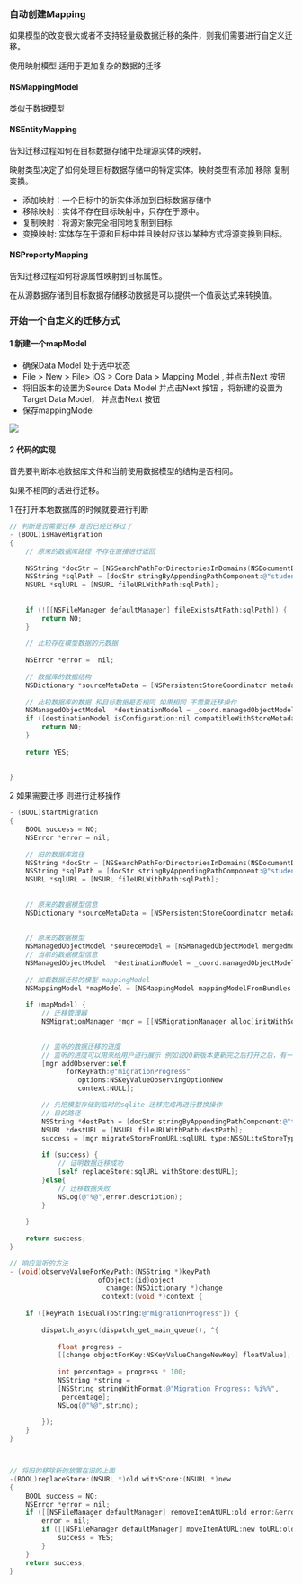 ### 自动创建Mapping 

如果模型的改变很大或者不支持轻量级数据迁移的条件，则我们需要进行自定义迁移。

使用映射模型 适用于更加复杂的数据的迁移

#### NSMappingModel

 类似于数据模型



#### NSEntityMapping

告知迁移过程如何在目标数据存储中处理源实体的映射。

映射类型决定了如何处理目标数据存储中的特定实体。映射类型有添加 移除 复制 变换。

* 添加映射：一个目标中的新实体添加到目标数据存储中
* 移除映射：实体不存在目标映射中，只存在于源中。
* 复制映射：将源对象完全相同地复制到目标
* 变换映射:   实体存在于源和目标中并且映射应该以某种方式将源变换到目标。

#### NSPropertyMapping 

告知迁移过程如何将源属性映射到目标属性。

在从源数据存储到目标数据存储移动数据是可以提供一个值表达式来转换值。



### 开始一个自定义的迁移方式

####  1 新建一个mapModel

* 确保Data Model 处于选中状态
* File > New > File> iOS > Core Data > Mapping Model , 并点击Next 按钮
* 将旧版本的设置为Source Data Model  并点击Next 按钮 ，将新建的设置为Target Data Model， 并点击Next 按钮
* 保存mappingModel

![](https://img01.sogoucdn.com/app/a/100520146/0FB28F4E9D50D02863C62392CF8CEC85)



#### 2   代码的实现

首先要判断本地数据库文件和当前使用数据模型的结构是否相同。

如果不相同的话进行迁移。

1 在打开本地数据库的时候就要进行判断

```objective-c
// 判断是否需要迁移 是否已经迁移过了
- (BOOL)isHaveMigration
{
    // 原来的数据库路径 不存在直接进行返回
    
    NSString *docStr = [NSSearchPathForDirectoriesInDomains(NSDocumentDirectory,  NSUserDomainMask, YES) lastObject];
    NSString *sqlPath = [docStr stringByAppendingPathComponent:@"student.sqlite"];
    NSURL *sqlURL = [NSURL fileURLWithPath:sqlPath];
    
    
    if (![[NSFileManager defaultManager] fileExistsAtPath:sqlPath]) {
        return NO;
    }
    
    // 比较存在模型数据的元数据
    
    NSError *error =  nil;
    
    // 数据库的数据结构
    NSDictionary *sourceMetaData = [NSPersistentStoreCoordinator metadataForPersistentStoreOfType:NSSQLiteStoreType URL:sqlURL options:nil error:&error];
    
    // 比较数据库的数据 和目标数据是否相同 如果相同 不需要迁移操作
    NSManagedObjectModel  *destinationModel = _coord.managedObjectModel;
    if ([destinationModel isConfiguration:nil compatibleWithStoreMetadata:sourceMetaData]) {
        return NO;
    }
    
    return YES;
    
    
}

```



2 如果需要迁移 则进行迁移操作

```objective-c
- (BOOL)startMigration
{
    BOOL success = NO;
    NSError *error = nil;
    
    // 旧的数据库路径
    NSString *docStr = [NSSearchPathForDirectoriesInDomains(NSDocumentDirectory,  NSUserDomainMask, YES) lastObject];
    NSString *sqlPath = [docStr stringByAppendingPathComponent:@"student.sqlite"];
    NSURL *sqlURL = [NSURL fileURLWithPath:sqlPath];
    
    
    // 原来的数据模型信息
    NSDictionary *sourceMetaData = [NSPersistentStoreCoordinator metadataForPersistentStoreOfType:NSSQLiteStoreType URL:sqlURL options:nil error:&error];
    
    
    // 原来的数据模型
    NSManagedObjectModel *soureceModel = [NSManagedObjectModel mergedModelFromBundles:nil forStoreMetadata:sourceMetaData];
    // 当前的数据模型信息
    NSManagedObjectModel  *destinationModel = _coord.managedObjectModel;
    
    // 加载数据迁移的模型 mappingModel
    NSMappingModel *mapModel = [NSMappingModel mappingModelFromBundles:nil forSourceModel:soureceModel destinationModel:destinationModel];
    
    if (mapModel) {
        // 迁移管理器
        NSMigrationManager *mgr = [[NSMigrationManager alloc]initWithSourceModel:soureceModel destinationModel:destinationModel];
        
        
        // 监听的数据迁移的进度
        // 监听的进度可以用来给用户进行展示 例如说QQ新版本更新完之后打开之后，有一个进度条会更新数据，应该就是这个操作
        [mgr addObserver:self
              forKeyPath:@"migrationProgress"
                 options:NSKeyValueObservingOptionNew
                 context:NULL];

        // 先把模型存储到临时的sqlite 迁移完成再进行替换操作
        // 目的路径
        NSString *destPath = [docStr stringByAppendingPathComponent:@"temp2.sqlite"];
        NSURL *destURL = [NSURL fileURLWithPath:destPath];
        success = [mgr migrateStoreFromURL:sqlURL type:NSSQLiteStoreType options:nil withMappingModel:mapModel toDestinationURL:destURL destinationType:NSSQLiteStoreType destinationOptions:nil error:&error];
        
        if (success) {
            // 证明数据迁移成功
            [self replaceStore:sqlURL withStore:destURL];
        }else{
            // 迁移数据失败
            NSLog(@"%@",error.description);
        }
        
    }
    
    return success;
}

// 响应监听的方法
- (void)observeValueForKeyPath:(NSString *)keyPath
                      ofObject:(id)object
                        change:(NSDictionary *)change
                       context:(void *)context {
    
    if ([keyPath isEqualToString:@"migrationProgress"]) {
        
        dispatch_async(dispatch_get_main_queue(), ^{
            
            float progress =
            [[change objectForKey:NSKeyValueChangeNewKey] floatValue];
            
            int percentage = progress * 100;
            NSString *string =
            [NSString stringWithFormat:@"Migration Progress: %i%%",
             percentage];
            NSLog(@"%@",string);
            
        });
    }
}



// 将旧的移除新的放置在旧的上面
-(BOOL)replaceStore:(NSURL *)old withStore:(NSURL *)new
{
    BOOL success = NO;
    NSError *error = nil;
    if ([[NSFileManager defaultManager] removeItemAtURL:old error:&error]) {
        error = nil;
        if ([[NSFileManager defaultManager] moveItemAtURL:new toURL:old error:&error]) {
            success = YES;
        }
    }
    return success;
}


```



